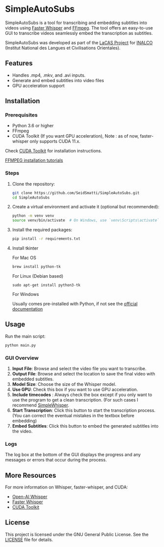 
# SimpleAutoSubs

SimpleAutoSubs is a tool for transcribing and embedding subtitles into videos using [Faster Whisper](https://github.com/SYSTRAN/faster-whisper) and [FFmpeg](https://ffmpeg.org/). The tool offers an easy-to-use GUI to transcribe videos seamlessly embed the transcription as subtitles.

SimpleAutoSubs was developed as part of the [LaCAS Project](https://lacas.inalco.fr/le-projet-lacas) for [INALCO](https://www.inalco.fr/) (Institut National des Langues et Civilisations Orientales).

## Features

- Handles .mp4, .mkv, and .avi inputs. 
- Generate and embed subtitles into video files
- GPU acceleration support

## Installation

### Prerequisites

- Python 3.6 or higher
- FFmpeg
- CUDA Toolkit (If you want GPU acceleration), Note : as of now, faster-whisper only supports CUDA 11.x. 

Check [CUDA Toolkit](https://developer.nvidia.com/cuda-toolkit) for installation instructions.


[FFMPEG installation tutorials](https://gist.github.com/barbietunnie/47a3de3de3274956617ce092a3bc03a1) 

### Steps

1. Clone the repository:
    ```sh
    git clone https://github.com/SeidSmatti/SimpleAutoSubs.git
    cd SimpleAutoSubs
    ```

2. Create a virtual environment and activate it (optional but recommended):
    ```sh
    python -m venv venv
    source venv/bin/activate  # On Windows, use `venv\Scripts\activate`
    ```

3. Install the required packages:
    ```sh
    pip install -r requirements.txt
    ```

4. Install tkinter
   
   For Mac OS
   ```sh
   brew install python-tk
   ```

   For Linux (Debian based)
   ```
   sudo apt-get install python3-tk
   ```

   For Windows

   Usually comes pre-installed with Python, if not see the [official documentation](https://tkdocs.com/tutorial/install.html)
   
## Usage

Run the main script:
```sh
python main.py
```

### GUI Overview

1. **Input File**: Browse and select the video file you want to transcribe.
2. **Output File**: Browse and select the location to save the final video with embedded subtitles.
3. **Model Size**: Choose the size of the Whisper model.
4. **Use GPU**: Check this box if you want to use GPU acceleration.
5. **Include timecodes** : Always check the box except if you only want to use the program to get a clean transcription. (For such cases I recommend [SimpleWhisper](https://github.com/SeidSmatti/SimpleWhisper).
6. **Start Transcription**: Click this button to start the transcription process. (You can correct the eventual mistakes in the textbox before embedding)
7. **Embed Subtitles**: Click this button to embed the generated subtitles into the video.


### Logs

The log box at the bottom of the GUI displays the progress and any messages or errors that occur during the process.

## More Resources

For more information on Whisper, faster-whisper, and CUDA:
- [Open-AI Whisper](https://github.com/openai/whisper)
- [Faster Whisper](https://github.com/SYSTRAN/faster-whisper)
- [CUDA Toolkit](https://developer.nvidia.com/cuda-toolkit)

## License

This project is licensed under the GNU General Public License. See the [LICENSE](LICENSE) file for details.

